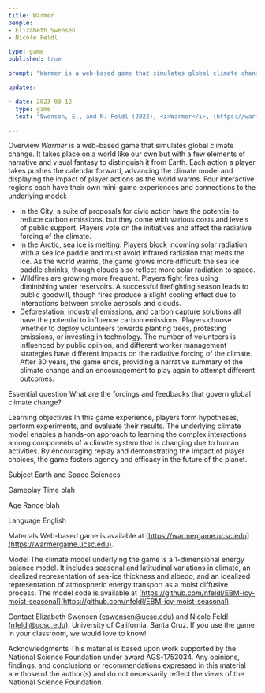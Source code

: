 ```yaml
---
title: Warmer 
people:
- Elizabeth Swensen
- Nicole Feldl

type: game 
published: true

prompt: "Warmer is a web-based game that simulates global climate change. It takes place on a world like our own but with a few elements of narrative and visual fantasy to distinguish it from Earth. Each action a player takes pushes the calendar forward, advancing the climate model and displaying the impact of player actions as the world warms. Four interactive regions each have their own mini-game experiences and connections to the underlying model." 

updates:

- date: 2023-03-12
  type: game
  text: "Swensen, E., and N. Feldl (2022), <i>Warmer</i>, [https://warmergame.ucsc.edu](https://warmergame.ucsc.edu)."

---
```


Overview
*Warmer* is a web-based game that simulates global climate change. It takes place on a world like our own but with a few elements of narrative and visual fantasy to distinguish it from Earth. Each action a player takes pushes the calendar forward, advancing the climate model and displaying the impact of player actions as the world warms. Four interactive regions each have their own mini-game experiences and connections to the underlying model:
- In the City, a suite of proposals for civic action have the potential to reduce carbon emissions, but they come with various costs and levels of public support. Players vote on the initiatives and affect the radiative forcing of the climate.
- In the Arctic, sea ice is melting. Players block incoming solar radiation with a sea ice paddle and must avoid infrared radiation that melts the ice. As the world warms, the game grows more difficult: the sea ice paddle shrinks, though clouds also reflect more solar radiation to space.
- Wildfires are growing more frequent. Players fight fires using diminishing water reservoirs. A successful firefighting season leads to public goodwill, though fires produce a slight cooling effect due to interactions between smoke aerosols and clouds.
- Deforestation, industrial emissions, and carbon capture solutions all have the potential to influence carbon emissions. Players choose whether to deploy volunteers towards planting trees, protesting emissions, or investing in technology. The number of volunteers is influenced by public opinion, and different worker management strategies have different impacts on the radiative forcing of the climate.
After 30 years, the game ends, providing a narrative summary of the climate change and an encouragement to play again to attempt different outcomes.

Essential question
What are the forcings and feedbacks that govern global climate change?

Learning objectives
In this game experience, players form hypotheses, perform experiments, and evaluate their results. The underlying climate model enables a hands-on approach to learning the complex interactions among components of a climate system that is changing due to human activities. By encouraging replay and demonstrating the impact of player choices, the game fosters agency and efficacy in the future of the planet.

Subject
Earth and Space Sciences

Gameplay Time
blah

Age Range
blah

Language
English

Materials
Web-based game is available at [https://warmergame.ucsc.edu](https://warmergame.ucsc.edu). 

Model
The climate model underlying the game is a 1-dimensional energy balance model. It includes seasonal and latitudinal variations in climate, an idealized representation of sea-ice thickness and albedo, and an idealized representation of atmospheric energy transport as a moist diffusive process. The model code is available at [https://github.com/nfeldl/EBM-icy-moist-seasonal](https://github.com/nfeldl/EBM-icy-moist-seasonal). 

Contact
Elizabeth Swensen (eswensen@ucsc.edu) and Nicole Feldl (nfeldl@ucsc.edu), University of California, Santa Cruz. If you use the game in your classroom, we would love to know!

Acknowledgments
This material is based upon work supported by the National Science Foundation under award AGS-1753034. Any opinions, findings, and conclusions or recommendations expressed in this material are those of the author(s) and do not necessarily reflect the views of the National Science Foundation.

